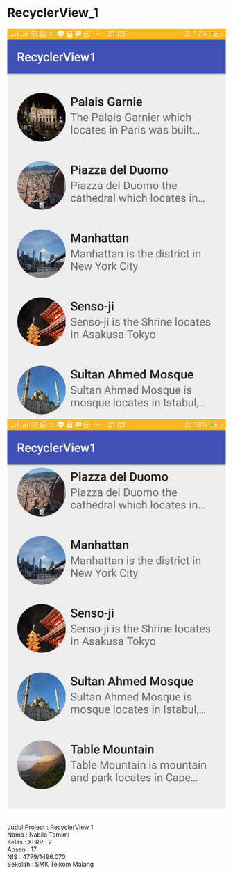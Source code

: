 # RecyclerView_1

![Screenshot1](https://github.com/nabilatamimi/RecyclerView-1/blob/master/Screenshot_2016-11-09-21-03-15-82%5B1%5D.png)
![Screenshot2](https://github.com/nabilatamimi/RecyclerView-1/blob/master/Screenshot_2016-11-09-21-03-43-58%5B1%5D.png)<br><br>

Judul Project : RecyclerView 1 <br>
Nama : Nabila Tamimi <br>
Kelas : XI RPL 2 <br>
Absen : 17 <br>
NIS : 4779/1496.070 <br> 
Sekolah : SMK Telkom Malang <br>
